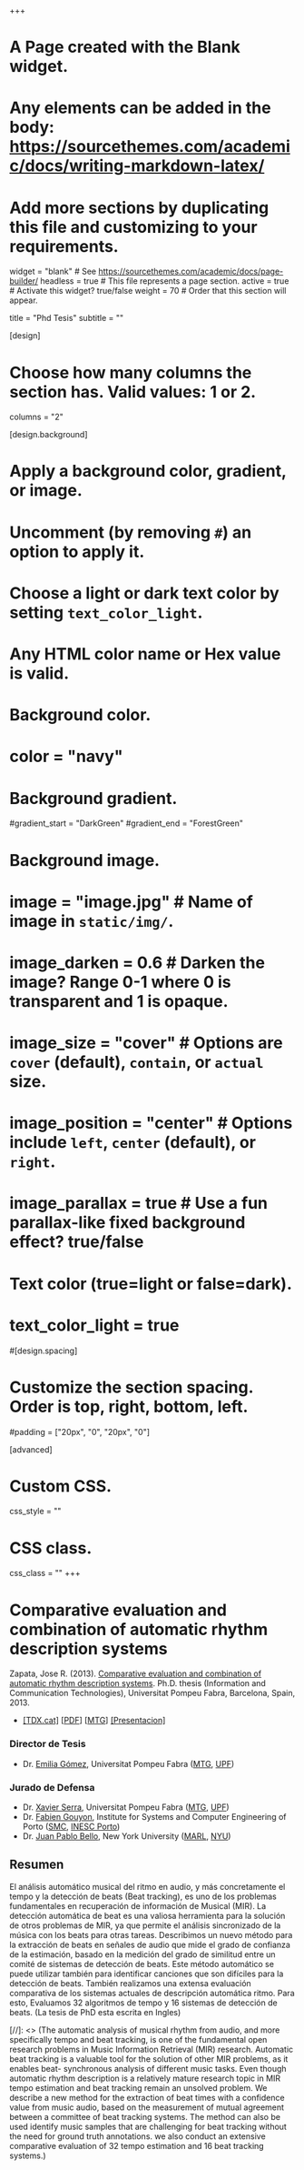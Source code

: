 +++
# A Page created with the Blank widget.
# Any elements can be added in the body: https://sourcethemes.com/academic/docs/writing-markdown-latex/
# Add more sections by duplicating this file and customizing to your requirements.

widget = "blank"  # See https://sourcethemes.com/academic/docs/page-builder/
headless = true  # This file represents a page section.
active = true  # Activate this widget? true/false
weight = 70  # Order that this section will appear.

title = "Phd Tesis"
subtitle = ""

[design]
  # Choose how many columns the section has. Valid values: 1 or 2.
  columns = "2"

[design.background]
  # Apply a background color, gradient, or image.
  #   Uncomment (by removing `#`) an option to apply it.
  #   Choose a light or dark text color by setting `text_color_light`.
  #   Any HTML color name or Hex value is valid.

  # Background color.
  # color = "navy"
  
  # Background gradient.
  #gradient_start = "DarkGreen"
  #gradient_end = "ForestGreen"
  
  # Background image.
  # image = "image.jpg"  # Name of image in `static/img/`.
  # image_darken = 0.6  # Darken the image? Range 0-1 where 0 is transparent and 1 is opaque.
  # image_size = "cover"  #  Options are `cover` (default), `contain`, or `actual` size.
  # image_position = "center"  # Options include `left`, `center` (default), or `right`.
  # image_parallax = true  # Use a fun parallax-like fixed background effect? true/false
  
  # Text color (true=light or false=dark).
  # text_color_light = true

#[design.spacing]
  # Customize the section spacing. Order is top, right, bottom, left.
  #padding = ["20px", "0", "20px", "0"]

[advanced]
 # Custom CSS. 
 css_style = ""
 
 # CSS class.
 css_class = ""
+++
# Comparative evaluation and combination of automatic rhythm description systems
Zapata, Jose R. (2013). [Comparative evaluation and combination of automatic rhythm description systems](http://www.tdx.cat/bitstream/handle/10803/123822/tjrzg2.pdf?sequence=5&isAllowed=y). Ph.D. thesis (Information and Communication Technologies), Universitat Pompeu Fabra, Barcelona, Spain, 2013.

- [[TDX.cat]](http://www.tdx.cat/handle/10803/123822)
[[PDF](http://www.tdx.cat/bitstream/handle/10803/123822/tjrzg2.pdf?sequence=5&isAllowed=y)]
[[MTG](http://mtg.upf.edu/node/3115)]
[[Presentacion]](https://goo.gl/vDJxCN)


### Director de Tesis
- Dr. [Emilia Gómez](https://emiliagomez.com/), Universitat Pompeu Fabra ([MTG](https://www.upf.edu/web/mtg), [UPF](https://www.upf.edu/en/))

### Jurado de Defensa
- Dr. [Xavier Serra](https://www.upf.edu/web/xavier-serra),  Universitat Pompeu Fabra ([MTG](https://www.upf.edu/web/mtg), [UPF](https://www.upf.edu/en/))
- Dr. [Fabien Gouyon](http://www.fabiengouyon.org/), Institute for Systems and Computer Engineering of Porto ([SMC](http://smc.inescporto.pt/), [INESC Porto](https://www.inesctec.pt/en))
- Dr. [Juan Pablo Bello](https://wp.nyu.edu/jpbello/), New York University ([MARL](https://steinhardt.nyu.edu/marl/), [NYU](http://www.nyu.edu/))


## Resumen

El análisis automático musical del ritmo en audio, y más concretamente el tempo y la detección de beats (Beat tracking), es uno de los problemas fundamentales en recuperación de información de Musical (MIR). La detección automática de beat es una valiosa herramienta para la solución de otros problemas de MIR, ya que permite el análisis sincronizado de la música con los beats para otras tareas. Describimos un nuevo método para la extracción de beats en señales de audio que mide el grado de confianza de la estimación, basado en la medición del grado de similitud entre un comité de sistemas de detección de beats. Este método automático se puede utilizar también para identificar canciones que son difíciles para la detección de beats. También realizamos una extensa evaluación comparativa de los sistemas actuales de descripción automática ritmo. Para esto, Evaluamos 32 algoritmos de tempo y 16 sistemas de detección de beats. (La tesis de PhD esta escrita en Ingles)


[//]: <> (The automatic analysis of musical rhythm from audio, and more specifically tempo and beat tracking, is one of the fundamental open research problems in Music Information Retrieval (MIR) research. Automatic beat tracking is a valuable tool for the solution of other MIR problems, as it enables beat- synchronous analysis of different music tasks. Even though automatic rhythm description is a relatively mature research topic in MIR tempo estimation and beat tracking remain an unsolved problem. We describe a new method for the extraction of beat times with a confidence value from music audio, based on the measurement of mutual agreement between a committee of beat tracking systems. The method can also be used identify music samples that are challenging for beat tracking without the need for ground truth annotations. we also conduct an extensive comparative evaluation of 32 tempo estimation and 16 beat tracking systems.)